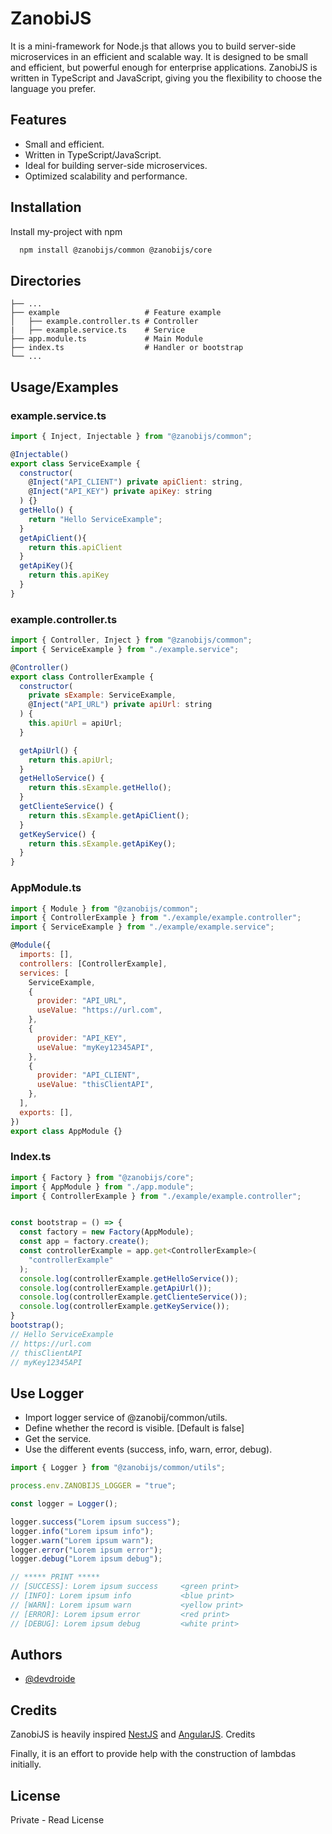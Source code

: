 # ZanobiJS

It is a mini-framework for Node.js that allows you to build server-side microservices in an efficient and scalable way. It is designed to be small and efficient, but powerful enough for enterprise applications. ZanobiJS is written in TypeScript and JavaScript, giving you the flexibility to choose the language you prefer.
## Features

- Small and efficient.
- Written in TypeScript/JavaScript.
- Ideal for building server-side microservices.
- Optimized scalability and performance.


## Installation

Install my-project with npm

```bash
  npm install @zanobijs/common @zanobijs/core
```
    
## Directories

    ├── ...
    ├── example                   # Feature example
    │   ├── example.controller.ts # Controller
    |   ├── example.service.ts    # Service
    ├── app.module.ts             # Main Module
    ├── index.ts                  # Handler or bootstrap
    └── ...
## Usage/Examples

### example.service.ts

```javascript
import { Inject, Injectable } from "@zanobijs/common";

@Injectable()
export class ServiceExample {
  constructor(
    @Inject("API_CLIENT") private apiClient: string,
    @Inject("API_KEY") private apiKey: string
  ) {}
  getHello() {
    return "Hello ServiceExample";
  }
  getApiClient(){
    return this.apiClient
  }
  getApiKey(){
    return this.apiKey
  }
}

```
### example.controller.ts

```javascript
import { Controller, Inject } from "@zanobijs/common";
import { ServiceExample } from "./example.service";

@Controller()
export class ControllerExample {
  constructor(
    private sExample: ServiceExample,
    @Inject("API_URL") private apiUrl: string
  ) {
    this.apiUrl = apiUrl;
  }

  getApiUrl() {
    return this.apiUrl;
  }
  getHelloService() {
    return this.sExample.getHello();
  }
  getClienteService() {
    return this.sExample.getApiClient();
  }
  getKeyService() {
    return this.sExample.getApiKey();
  }
}
```
### AppModule.ts

```javascript
import { Module } from "@zanobijs/common";
import { ControllerExample } from "./example/example.controller";
import { ServiceExample } from "./example/example.service";

@Module({
  imports: [],
  controllers: [ControllerExample],
  services: [
    ServiceExample,
    {
      provider: "API_URL",
      useValue: "https://url.com",
    },
    {
      provider: "API_KEY",
      useValue: "myKey12345API",
    },
    {
      provider: "API_CLIENT",
      useValue: "thisClientAPI",
    },
  ],
  exports: [],
})
export class AppModule {}

```

### Index.ts

```javascript
import { Factory } from "@zanobijs/core";
import { AppModule } from "./app.module";
import { ControllerExample } from "./example/example.controller";


const bootstrap = () => {
  const factory = new Factory(AppModule);
  const app = factory.create();
  const controllerExample = app.get<ControllerExample>(
    "controllerExample"
  );
  console.log(controllerExample.getHelloService());
  console.log(controllerExample.getApiUrl());
  console.log(controllerExample.getClienteService());
  console.log(controllerExample.getKeyService());
}
bootstrap();
// Hello ServiceExample
// https://url.com
// thisClientAPI
// myKey12345API
```
## Use Logger

- Import logger service of @zanobij/common/utils.
- Define whether the record is visible. [Default is false]
- Get the service.
- Use the different events (success, info, warn, error, debug).

```javascript
import { Logger } from "@zanobijs/common/utils";

process.env.ZANOBIJS_LOGGER = "true";

const logger = Logger();

logger.success("Lorem ipsum success");
logger.info("Lorem ipsum info");
logger.warn("Lorem ipsum warn");
logger.error("Lorem ipsum error");
logger.debug("Lorem ipsum debug");

// ***** PRINT *****
// [SUCCESS]: Lorem ipsum success     <green print>
// [INFO]: Lorem ipsum info           <blue print>
// [WARN]: Lorem ipsum warn           <yellow print>
// [ERROR]: Lorem ipsum error         <red print>
// [DEBUG]: Lorem ipsum debug         <white print>

```
## Authors

- [@devdroide](https://www.github.com/devdroide)


## Credits

ZanobiJS is heavily inspired [NestJS](https://nestjs.com/) and [AngularJS](https://angularjs.org/). Credits

Finally, it is an effort to provide help with the construction of lambdas initially.
## License

Private - Read License
